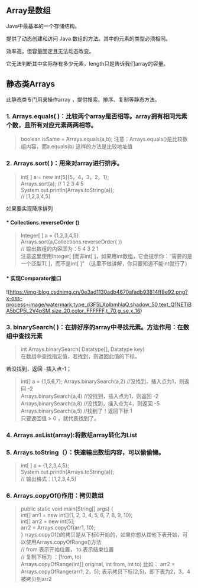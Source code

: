 ## Array是数组
Java中最基本的一个存储结构。

提供了动态创建和访问 Java 数组的方法。其中的元素的类型必须相同。

效率高，但容量固定且无法动态改变。

它无法判断其中实际存有多少元素，length只是告诉我们array的容量。


## 静态类Arrays  

此静态类专门用来操作array ，提供搜索、排序、复制等静态方法。



### 1. Arrays.equals( )：比较两个array是否相等。array拥有相同元素个数，且所有对应元素两两相等。
>boolean isSame = Arrays.equals(a,b);
>注意：Arrays.equals()是比较数组内容，而a.equals(b) 这样的方法是比较地址值



### 2. Arrays.sort( )：用来对array进行排序。
>int[ ] a = new int[5]{5，4，3，2，1};  
>Arrays.sort(a); // 1 2 3 4 5  
>System.out.println(Arrays.toString(a));  
>// [1,2,3,4,5]  

如果要实现降序排列
#### * Collections.reverseOrder ()
>Integer[ ] a = {1,2,3,4,5}  
>Arrays.sort(a,Collections.reverseOrder( ))  
>// 输出数组的内容即为：5 4 3 2 1    
注意这里使用Integer[ ]而非int[ ]，如果用int数组，它会提示你：“需要的是一个泛型T[ ]，而不是int[ ]” （这里不做讲解，你只要知道不能int就行了）
  
#### * 实现Comparator接口

!(https://img-blog.csdnimg.cn/0e3ad1130adb4670afadb93814ff8e92.png?x-oss-process=image/watermark,type_d3F5LXplbmhlaQ,shadow_50,text_Q1NETiBA5bCP5L2V4pSM,size_20,color_FFFFFF,t_70,g_se,x_16)

### 3. binarySearch( )：在排好序的array中寻找元素。方法作用：在数组中查找元素  
>int Arrays.binarySearch( Datatype[], Datatype key)  
在数组中查找指定值，若找到，则返回此值的下标，

若没找到，返回 -插入点-1；

>int[] a = {1,5,6,7};
>Arrays.binarySearch(a,2)  //没找到，插入点为1，则返回 -2  
>Arrays.binarySearch(a,4)  //没找到，插入点为1，则返回 -2  
>Arrays,binarySearch(a,8)  //没找到，插入点为4，则返回 -5  
>Arrays.binarySearch(a,5)  //找到了！返回下标 1  
只要返回值 ≥ 0 ，就代表找到了。

### 4. Arrays.asList(array):将数组array转化为List

### 5. Arrays.toString（）：快速输出数组内容，可以偷偷懒。
>int[ ] a = {1,2,3,4,5};  
>System.out.println(Arrays.toString(a));  
>// 输出格式：[1,2,3,4,5]

### 6.  Arrays.copyOf()作用：拷贝数组  
>public static void main(String[] args) {  
>        int[] arr1 = new int[]{1, 2, 3, 4, 5, 6, 7, 8, 9, 10};  
>        int[] arr2 = new int[5];  
>        arr2 = Arrays.copyOf(arr1, 10);  
>}
rrays.copyOf()的拷贝是从下标0开始的，如果你想从其他下表开始，可以使用Arrays.copyOfRange()方法  
>// from 表示开始位置， to 表示结束位置    
>// 复制下标为 ：[from, to)  
>Arrays.copyOfRange(int[] original, int from, int to)
比如：
>arr2 = Arrays.copyOfRange(arr1, 2，5);
表示拷贝下标[2,5)，即下表为2，3，4被拷贝到arr2
>


